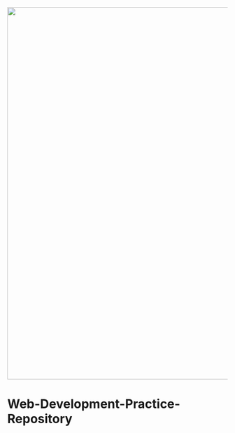 <img src="https://fiverr-res.cloudinary.com/images/q_auto,f_auto/gigs3/276569103/original/05e1c77d0530e2bf1a859bc907a6ffd81c4de9d5/develop-your-frontend-website-with-html5-css3-javascript.png" width=850 />

# Web-Development-Practice-Repository
